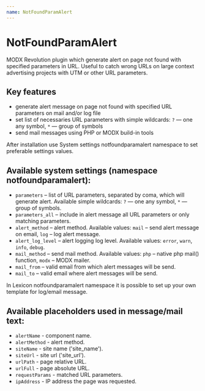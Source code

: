 ```yaml
---
name: NotFoundParamAlert
---
```

# NotFoundParamAlert

MODX Revolution plugin which generate alert on page not found with specified parameters in URL.
Useful to catch wrong URLs on large context advertising projects with UTM or other URL parameters.

## Key features

- generate alert message on page not found with specified URL parameters on mail and/or log file
- set list of necessaries URL parameters with simple wildcards: `?` — one any symbol, `*` — group of symbols
- send mail messages using PHP or MODX build-in tools

After installation use System settings notfoundparamalert namespace to set preferable settings values.

## Available system settings (namespace notfoundparamalert):

- `parameters` – list of URL parameters, separated by coma, which will generate alert. Available simple wildcards: `?` — one any symbol, `*` — group of symbols.
- `parameters_all` – include in alert message all URL parameters or only matching parameters.
- `alert_method` – alert method. Available values: `mail` – send alert message on email, `log` – log alert message.
- `alert_log_level` – alert logging log level. Available values: `error`, `warn`, `info`, `debug`.
- `mail_method` – send mail method. Available values: `php` – native php mail() function, `modx` – MODX mailer.
- `mail_from` – valid email from which alert messages will be send.
- `mail_to` – valid email where alert messages will be send.

In Lexicon notfoundparamalert namespace it is possible to set up your own template for log/email message.

## Available placeholders used in message/mail text:

- `alertName` - component name.
- `alertMethod` - alert method.
- `siteName` - site name ('site_name').
- `siteUrl` - site url ('site_url').
- `urlPath` - page relative URL.
- `urlFull` - page absolute URL.
- `requestParams` - matched URL parameters.
- `ipAddress` - IP address the page was requested.
